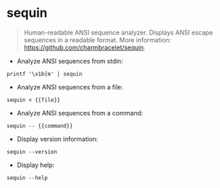# sequin

> Human-readable ANSI sequence analyzer.
> Displays ANSI escape sequences in a readable format.
> More information: <https://github.com/charmbracelet/sequin>.

- Analyze ANSI sequences from stdin:

`printf '\x1b[m' | sequin`

- Analyze ANSI sequences from a file:

`sequin < {{file}}`

- Analyze ANSI sequences from a command:

`sequin -- {{command}}`

- Display version information:

`sequin --version`

- Display help:

`sequin --help`
